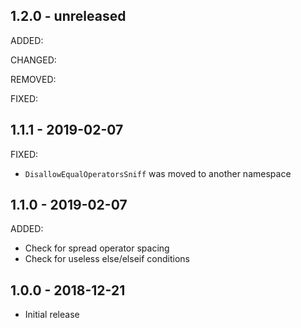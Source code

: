 ## 1.2.0 - unreleased

ADDED:

CHANGED:

REMOVED:

FIXED:

## 1.1.1 - 2019-02-07

FIXED:

- `DisallowEqualOperatorsSniff` was moved to another namespace

## 1.1.0 - 2019-02-07

ADDED:

- Check for spread operator spacing
- Check for useless else/elseif conditions

## 1.0.0 - 2018-12-21

- Initial release
